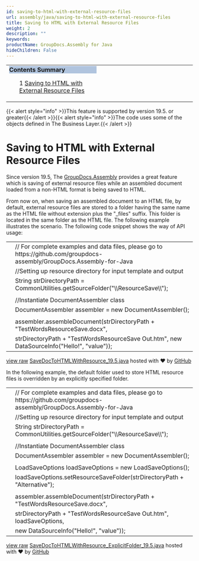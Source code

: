 ```yaml
---
id: saving-to-html-with-external-resource-files
url: assembly/java/saving-to-html-with-external-resource-files
title: Saving to HTML with External Resource Files
weight: 2
description: ""
keywords: 
productName: GroupDocs.Assembly for Java
hideChildren: False
---
```

<table class="sectionMacro" border="0" cellpadding="5" cellspacing="0" width="100%"><tbody><tr><td valign="top" width="50%"><div class="panel" style="border-top-width: 1px; border-right-width: 1px; border-bottom-width: 1px; border-left-width: 1px;"><div class="panelHeader" style="border-bottom-width: 1px; background-color: rgb(176, 196, 222);"><b>Contents Summary</b></div><div class="panelContent"><style type="text/css">div.rbtoc1590607144475 { padding-top: 0px; padding-right: 0px; padding-bottom: 0px; padding-left: 0px; }div.rbtoc1590607144475 ul { list-style-type: none; list-style-image: none; margin-left: 0px; }div.rbtoc1590607144475 li { margin-left: 0px; padding-left: 0px; }</style><div class="toc rbtoc1590607144475"><ul class="toc-indentation"><li><span class="TOCOutline">1</span> <a href="#SavingtoHTMLwithExternalResourceFiles-SavingtoHTMLwithExternalResourceFiles">Saving to HTML with External Resource Files</a></li></ul></div></div></div></td><td valign="top" width="15%">&nbsp;</td><td valign="top" width="35%">&nbsp;</td></tr></tbody></table>

{{< alert style="info" >}}This feature is supported by version 19.5. or greater{{< /alert >}}{{< alert style="info" >}}The code uses some of the objects defined in The Business Layer.{{< /alert >}}

# Saving to HTML with External Resource Files

Since version 19.5, The [GroupDocs.Assembly](https://apireference.groupdocs.com/java/assembly/com.groupdocs.assembly/package-summary) provides a great feature which is saving of external resource files while an assembled document loaded from a non-HTML format is being saved to HTML.

From now on, when saving an assembled document to an HTML file, by default, external resource files are stored to a folder having the same name as the HTML file without extension plus the "\_files" suffix. This folder is located in the same folder as the HTML file. The following example illustrates the scenario. The following code snippet shows the way of API usage:

<table class="highlight tab-size js-file-line-container" data-tab-size="8" data-paste-markdown-skip=""><tbody><tr><td id="file-savedoctohtmlwithresource_19-5-java-L1" class="blob-num js-line-number" data-line-number="1"></td><td id="file-savedoctohtmlwithresource_19-5-java-LC1" class="blob-code blob-code-inner js-file-line"><span class="pl-c"><span class="pl-c">//</span> For complete examples and data files, please go to https://github.com/groupdocs-assembly/GroupDocs.Assembly-for-Java</span></td></tr><tr><td id="file-savedoctohtmlwithresource_19-5-java-L2" class="blob-num js-line-number" data-line-number="2"></td><td id="file-savedoctohtmlwithresource_19-5-java-LC2" class="blob-code blob-code-inner js-file-line"><span class="pl-c"><span class="pl-c">//</span>Setting up resource directory for input template and output</span></td></tr><tr><td id="file-savedoctohtmlwithresource_19-5-java-L3" class="blob-num js-line-number" data-line-number="3"></td><td id="file-savedoctohtmlwithresource_19-5-java-LC3" class="blob-code blob-code-inner js-file-line"><span class="pl-smi">String</span> strDirectoryPath <span class="pl-k">=</span> <span class="pl-smi">CommonUtilities</span><span class="pl-k">.</span>getSourceFolder(<span class="pl-s"><span class="pl-pds">"</span><span class="pl-cce">\\</span>ResourceSave<span class="pl-cce">\\</span><span class="pl-pds">"</span></span>);</td></tr><tr><td id="file-savedoctohtmlwithresource_19-5-java-L4" class="blob-num js-line-number" data-line-number="4"></td><td id="file-savedoctohtmlwithresource_19-5-java-LC4" class="blob-code blob-code-inner js-file-line"></td></tr><tr><td id="file-savedoctohtmlwithresource_19-5-java-L5" class="blob-num js-line-number" data-line-number="5"></td><td id="file-savedoctohtmlwithresource_19-5-java-LC5" class="blob-code blob-code-inner js-file-line"><span class="pl-c"><span class="pl-c">//</span>Instantiate DocumentAssembler class</span></td></tr><tr><td id="file-savedoctohtmlwithresource_19-5-java-L6" class="blob-num js-line-number" data-line-number="6"></td><td id="file-savedoctohtmlwithresource_19-5-java-LC6" class="blob-code blob-code-inner js-file-line"><span class="pl-smi">DocumentAssembler</span> assembler <span class="pl-k">=</span> <span class="pl-k">new</span> <span class="pl-smi">DocumentAssembler</span>();</td></tr><tr><td id="file-savedoctohtmlwithresource_19-5-java-L7" class="blob-num js-line-number" data-line-number="7"></td><td id="file-savedoctohtmlwithresource_19-5-java-LC7" class="blob-code blob-code-inner js-file-line"></td></tr><tr><td id="file-savedoctohtmlwithresource_19-5-java-L8" class="blob-num js-line-number" data-line-number="8"></td><td id="file-savedoctohtmlwithresource_19-5-java-LC8" class="blob-code blob-code-inner js-file-line">assembler<span class="pl-k">.</span>assembleDocument(strDirectoryPath <span class="pl-k">+</span> <span class="pl-s"><span class="pl-pds">"</span>TestWordsResourceSave.docx<span class="pl-pds">"</span></span>,</td></tr><tr><td id="file-savedoctohtmlwithresource_19-5-java-L9" class="blob-num js-line-number" data-line-number="9"></td><td id="file-savedoctohtmlwithresource_19-5-java-LC9" class="blob-code blob-code-inner js-file-line">strDirectoryPath <span class="pl-k">+</span> <span class="pl-s"><span class="pl-pds">"</span>TestWordsResourceSave Out.htm<span class="pl-pds">"</span></span>, <span class="pl-k">new</span> <span class="pl-smi">DataSourceInfo</span>(<span class="pl-s"><span class="pl-pds">"</span>Hello!<span class="pl-pds">"</span></span>, <span class="pl-s"><span class="pl-pds">"</span>value<span class="pl-pds">"</span></span>));</td></tr></tbody></table>

[view raw](https://gist.github.com/GroupDocsGists/367999066c740ee88e491398f29a2765/raw/a21d8a37791692b54c0a42c932b147dc7a5d4436/SaveDocToHTMLWithResource_19.5.java) [SaveDocToHTMLWithResource\_19.5.java](https://gist.github.com/GroupDocsGists/367999066c740ee88e491398f29a2765#file-savedoctohtmlwithresource_19-5-java) hosted with ❤ by [GitHub](https://github.com)

In the following example, the default folder used to store HTML resource files is overridden by an explicitly specified folder.

<table class="highlight tab-size js-file-line-container" data-tab-size="8" data-paste-markdown-skip=""><tbody><tr><td id="file-savedoctohtmlwithresource_explicitfolder_19-5-java-L1" class="blob-num js-line-number" data-line-number="1"></td><td id="file-savedoctohtmlwithresource_explicitfolder_19-5-java-LC1" class="blob-code blob-code-inner js-file-line"><span class="pl-c"><span class="pl-c">//</span> For complete examples and data files, please go to https://github.com/groupdocs-assembly/GroupDocs.Assembly-for-Java</span></td></tr><tr><td id="file-savedoctohtmlwithresource_explicitfolder_19-5-java-L2" class="blob-num js-line-number" data-line-number="2"></td><td id="file-savedoctohtmlwithresource_explicitfolder_19-5-java-LC2" class="blob-code blob-code-inner js-file-line"><span class="pl-c"><span class="pl-c">//</span>Setting up resource directory for input template and output</span></td></tr><tr><td id="file-savedoctohtmlwithresource_explicitfolder_19-5-java-L3" class="blob-num js-line-number" data-line-number="3"></td><td id="file-savedoctohtmlwithresource_explicitfolder_19-5-java-LC3" class="blob-code blob-code-inner js-file-line"><span class="pl-smi">String</span> strDirectoryPath <span class="pl-k">=</span> <span class="pl-smi">CommonUtilities</span><span class="pl-k">.</span>getSourceFolder(<span class="pl-s"><span class="pl-pds">"</span><span class="pl-cce">\\</span>ResourceSave<span class="pl-cce">\\</span><span class="pl-pds">"</span></span>);</td></tr><tr><td id="file-savedoctohtmlwithresource_explicitfolder_19-5-java-L4" class="blob-num js-line-number" data-line-number="4"></td><td id="file-savedoctohtmlwithresource_explicitfolder_19-5-java-LC4" class="blob-code blob-code-inner js-file-line"></td></tr><tr><td id="file-savedoctohtmlwithresource_explicitfolder_19-5-java-L5" class="blob-num js-line-number" data-line-number="5"></td><td id="file-savedoctohtmlwithresource_explicitfolder_19-5-java-LC5" class="blob-code blob-code-inner js-file-line"><span class="pl-c"><span class="pl-c">//</span>Instantiate DocumentAssembler class</span></td></tr><tr><td id="file-savedoctohtmlwithresource_explicitfolder_19-5-java-L6" class="blob-num js-line-number" data-line-number="6"></td><td id="file-savedoctohtmlwithresource_explicitfolder_19-5-java-LC6" class="blob-code blob-code-inner js-file-line"><span class="pl-smi">DocumentAssembler</span> assembler <span class="pl-k">=</span> <span class="pl-k">new</span> <span class="pl-smi">DocumentAssembler</span>();</td></tr><tr><td id="file-savedoctohtmlwithresource_explicitfolder_19-5-java-L7" class="blob-num js-line-number" data-line-number="7"></td><td id="file-savedoctohtmlwithresource_explicitfolder_19-5-java-LC7" class="blob-code blob-code-inner js-file-line"></td></tr><tr><td id="file-savedoctohtmlwithresource_explicitfolder_19-5-java-L8" class="blob-num js-line-number" data-line-number="8"></td><td id="file-savedoctohtmlwithresource_explicitfolder_19-5-java-LC8" class="blob-code blob-code-inner js-file-line"><span class="pl-smi">LoadSaveOptions</span> loadSaveOptions <span class="pl-k">=</span> <span class="pl-k">new</span> <span class="pl-smi">LoadSaveOptions</span>();</td></tr><tr><td id="file-savedoctohtmlwithresource_explicitfolder_19-5-java-L9" class="blob-num js-line-number" data-line-number="9"></td><td id="file-savedoctohtmlwithresource_explicitfolder_19-5-java-LC9" class="blob-code blob-code-inner js-file-line">loadSaveOptions<span class="pl-k">.</span>setResourceSaveFolder(strDirectoryPath <span class="pl-k">+</span> <span class="pl-s"><span class="pl-pds">"</span>Alternative<span class="pl-pds">"</span></span>);</td></tr><tr><td id="file-savedoctohtmlwithresource_explicitfolder_19-5-java-L10" class="blob-num js-line-number" data-line-number="10"></td><td id="file-savedoctohtmlwithresource_explicitfolder_19-5-java-LC10" class="blob-code blob-code-inner js-file-line"></td></tr><tr><td id="file-savedoctohtmlwithresource_explicitfolder_19-5-java-L11" class="blob-num js-line-number" data-line-number="11"></td><td id="file-savedoctohtmlwithresource_explicitfolder_19-5-java-LC11" class="blob-code blob-code-inner js-file-line">assembler<span class="pl-k">.</span>assembleDocument(strDirectoryPath <span class="pl-k">+</span> <span class="pl-s"><span class="pl-pds">"</span>TestWordsResourceSave.docx<span class="pl-pds">"</span></span>,</td></tr><tr><td id="file-savedoctohtmlwithresource_explicitfolder_19-5-java-L12" class="blob-num js-line-number" data-line-number="12"></td><td id="file-savedoctohtmlwithresource_explicitfolder_19-5-java-LC12" class="blob-code blob-code-inner js-file-line">strDirectoryPath <span class="pl-k">+</span> <span class="pl-s"><span class="pl-pds">"</span>TestWordsResourceSave Out.htm<span class="pl-pds">"</span></span>, loadSaveOptions,</td></tr><tr><td id="file-savedoctohtmlwithresource_explicitfolder_19-5-java-L13" class="blob-num js-line-number" data-line-number="13"></td><td id="file-savedoctohtmlwithresource_explicitfolder_19-5-java-LC13" class="blob-code blob-code-inner js-file-line"><span class="pl-k">new</span> <span class="pl-smi">DataSourceInfo</span>(<span class="pl-s"><span class="pl-pds">"</span>Hello!<span class="pl-pds">"</span></span>, <span class="pl-s"><span class="pl-pds">"</span>value<span class="pl-pds">"</span></span>));</td></tr></tbody></table>

[view raw](https://gist.github.com/GroupDocsGists/50bbba0f46352df7fc4e6a9f556e31f3/raw/2129e25f026d84c77e2c5df48cde48f33c3c9920/SaveDocToHTMLWithResource_ExplicitFolder_19.5.java) [SaveDocToHTMLWithResource\_ExplicitFolder\_19.5.java](https://gist.github.com/GroupDocsGists/50bbba0f46352df7fc4e6a9f556e31f3#file-savedoctohtmlwithresource_explicitfolder_19-5-java) hosted with ❤ by [GitHub](https://github.com)
